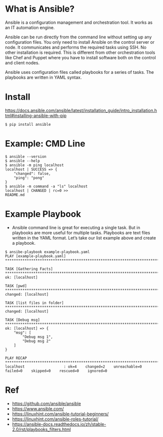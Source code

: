# What is Ansible?

Ansible is a configuration management and orchestration tool. It works as an IT automation engine.

Ansible can be run directly from the command line without setting up any configuration files. You only need to install Ansible on the control server or node. It communicates and performs the required tasks using SSH. No other installation is required. This is different from other orchestration tools like Chef and Puppet where you have to install software both on the control and client nodes.

Ansible uses configuration files called playbooks for a series of tasks. The playbooks are written in YAML syntax.

# Install
https://docs.ansible.com/ansible/latest/installation_guide/intro_installation.html#installing-ansible-with-pip

```$ pip install ansible```

# Example: CMD Line 
```
$ ansible --version
$ ansible --help
$ ansible -m ping localhost
localhost | SUCCESS => {
    "changed": false, 
    "ping": "pong"
}
$ ansible -m command -a "ls" localhost
localhost | CHANGED | rc=0 >>
README.md
```

# Example Playbook
- Ansible command line is great for executing a single task. But in playbooks are more useful for multiple tasks. Playbooks are text files written in the YAML format. Let’s take our list example above and create a playbook.
```
$ ansibe-playbook example-playbook.yaml
PLAY [example-playbook.yaml] ***********************************************************************************************************************************************************************************************************

TASK [Gathering Facts] *****************************************************************************************************************************************************************************************************************
ok: [localhost]

TASK [pwd] *****************************************************************************************************************************************************************************************************************************
changed: [localhost]

TASK [list files in folder] ************************************************************************************************************************************************************************************************************
changed: [localhost]

TASK [Debug msg] ***********************************************************************************************************************************************************************************************************************
ok: [localhost] => {
    "msg": [
        "Debug msg 1", 
        "Debug msg 2"
    ]
}

PLAY RECAP *****************************************************************************************************************************************************************************************************************************
localhost                  : ok=4    changed=2    unreachable=0    failed=0    skipped=0    rescued=0    ignored=0   
```

# Ref
- https://github.com/ansible/ansible
- https://www.ansible.com/
- https://linuxhint.com/ansible-tutorial-beginners/
- https://linuxhint.com/ansible-roles-tutorial/
- https://ansible-docs.readthedocs.io/zh/stable-2.0/rst/playbooks_filters.html